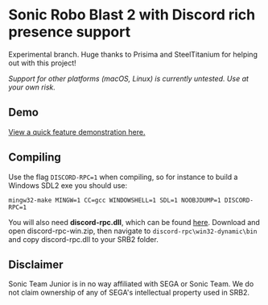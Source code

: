 # Sonic Robo Blast 2 with Discord rich presence support
Experimental branch. Huge thanks to Prisima and SteelTitanium for helping out with this project!

_Support for other platforms (macOS, Linux) is currently untested. Use at your own risk._

## Demo
[View a quick feature demonstration here.](https://serval.is-very-cute.moe/ZXupoAAK.webm)

## Compiling
Use the flag `DISCORD-RPC=1` when compiling, so for instance to build a Windows SDL2 exe you should use: 
```
mingw32-make MINGW=1 CC=gcc WINDOWSHELL=1 SDL=1 NOOBJDUMP=1 DISCORD-RPC=1
```

You will also need **discord-rpc.dll**, which can be found [here](https://github.com/discordapp/discord-rpc/releases). 
Download and open discord-rpc-win.zip, then navigate to `discord-rpc\win32-dynamic\bin` and copy discord-rpc.dll to your SRB2 folder.

## Disclaimer
Sonic Team Junior is in no way affiliated with SEGA or Sonic Team. We do not claim ownership of any of SEGA's intellectual property used in SRB2.
